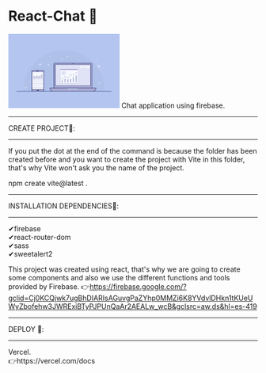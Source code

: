# React-Chat 🤳
<img height="150" src="./interface.png"/>
Chat application using firebase.
<hr>
CREATE PROJECT📲:
<hr>

If you put the dot at the end of the command is because  the folder has been created before and you want to create the project with Vite in this folder, that's why Vite won't ask you the name of the project.

 npm create vite@latest . 
<hr>
INSTALLATION DEPENDENCIES🔧:
<hr>

✔firebase
</br>
✔react-router-dom
</br>
✔sass
</br>
✔sweetalert2
</br>

This project was created using react, that's why we are going to create some  components and also we use the different functions and tools provided by Firebase. 👉https://firebase.google.com/?gclid=Cj0KCQjwk7ugBhDIARIsAGuvgPaZYhp0MMZi6K8YVdvlDHkn1tKUeUWyZbofehw3JWRExiBTyPJPUnQaAr2AEALw_wcB&gclsrc=aw.ds&hl=es-419

<hr>
DEPLOY 🚀:
<hr>
Vercel.
</br>
👉https://vercel.com/docs
